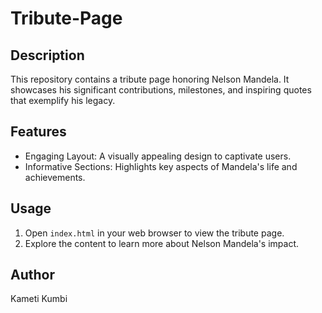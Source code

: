 # Tribute-Page

## Description
This repository contains a tribute page honoring Nelson Mandela. It showcases his significant contributions, milestones, and inspiring quotes that exemplify his legacy.

## Features
- Engaging Layout: A visually appealing design to captivate users.
- Informative Sections: Highlights key aspects of Mandela's life and achievements.

## Usage
1. Open `index.html` in your web browser to view the tribute page.
2. Explore the content to learn more about Nelson Mandela's impact.

## Author
Kameti Kumbi
